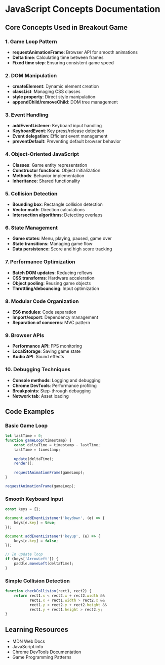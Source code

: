 # JavaScript Concepts Documentation

## Core Concepts Used in Breakout Game

### 1. Game Loop Pattern
- **requestAnimationFrame**: Browser API for smooth animations
- **Delta time**: Calculating time between frames
- **Fixed time step**: Ensuring consistent game speed

### 2. DOM Manipulation
- **createElement**: Dynamic element creation
- **classList**: Managing CSS classes
- **style property**: Direct style manipulation
- **appendChild/removeChild**: DOM tree management

### 3. Event Handling
- **addEventListener**: Keyboard input handling
- **KeyboardEvent**: Key press/release detection
- **Event delegation**: Efficient event management
- **preventDefault**: Preventing default browser behavior

### 4. Object-Oriented JavaScript
- **Classes**: Game entity representation
- **Constructor functions**: Object initialization
- **Methods**: Behavior implementation
- **Inheritance**: Shared functionality

### 5. Collision Detection
- **Bounding box**: Rectangle collision detection
- **Vector math**: Direction calculations
- **Intersection algorithms**: Detecting overlaps

### 6. State Management
- **Game states**: Menu, playing, paused, game over
- **State transitions**: Managing game flow
- **Data persistence**: Score and high score tracking

### 7. Performance Optimization
- **Batch DOM updates**: Reducing reflows
- **CSS transforms**: Hardware acceleration
- **Object pooling**: Reusing game objects
- **Throttling/debouncing**: Input optimization

### 8. Modular Code Organization
- **ES6 modules**: Code separation
- **Import/export**: Dependency management
- **Separation of concerns**: MVC pattern

### 9. Browser APIs
- **Performance API**: FPS monitoring
- **LocalStorage**: Saving game state
- **Audio API**: Sound effects

### 10. Debugging Techniques
- **Console methods**: Logging and debugging
- **Chrome DevTools**: Performance profiling
- **Breakpoints**: Step-through debugging
- **Network tab**: Asset loading

## Code Examples

### Basic Game Loop
```javascript
let lastTime = 0;
function gameLoop(timestamp) {
    const deltaTime = timestamp - lastTime;
    lastTime = timestamp;
    
    update(deltaTime);
    render();
    
    requestAnimationFrame(gameLoop);
}

requestAnimationFrame(gameLoop);
```

### Smooth Keyboard Input
```javascript
const keys = {};

document.addEventListener('keydown', (e) => {
    keys[e.key] = true;
});

document.addEventListener('keyup', (e) => {
    keys[e.key] = false;
});

// In update loop
if (keys['ArrowLeft']) {
    paddle.moveLeft(deltaTime);
}
```

### Simple Collision Detection
```javascript
function checkCollision(rect1, rect2) {
    return rect1.x < rect2.x + rect2.width &&
           rect1.x + rect1.width > rect2.x &&
           rect1.y < rect2.y + rect2.height &&
           rect1.y + rect1.height > rect2.y;
}
```

## Learning Resources
- MDN Web Docs
- JavaScript.info
- Chrome DevTools Documentation
- Game Programming Patterns